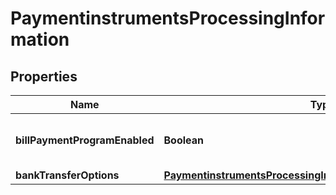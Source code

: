 
# PaymentinstrumentsProcessingInformation

## Properties
Name | Type | Description | Notes
------------ | ------------- | ------------- | -------------
**billPaymentProgramEnabled** | **Boolean** | Bill Payment Program Enabled. |  [optional]
**bankTransferOptions** | [**PaymentinstrumentsProcessingInformationBankTransferOptions**](PaymentinstrumentsProcessingInformationBankTransferOptions.md) |  |  [optional]



